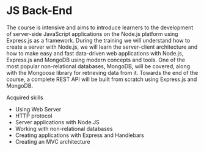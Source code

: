 # JS Back-End

The course is intensive and aims to introduce learners to the development of server-side JavaScript applications on the Node.js platform using Express.js as a framework. During the training we will understand how to create a server with Node.js, we will learn the server-client architecture and how to make easy and fast data-driven web applications with Node.js, Express.js and MongoDB using modern concepts and tools. One of the most popular non-relational databases, MongoDB, will be covered, along with the Mongoose library for retrieving data from it. Towards the end of the course, a complete REST API will be built from scratch using Express.js and MongoDB.

Acquired skills
- Using Web Server
- HTTP protocol
- Server applications with Node.JS
- Working with non-relational databases
- Creating applications with Express and Handlebars
- Creating an MVC architecture
